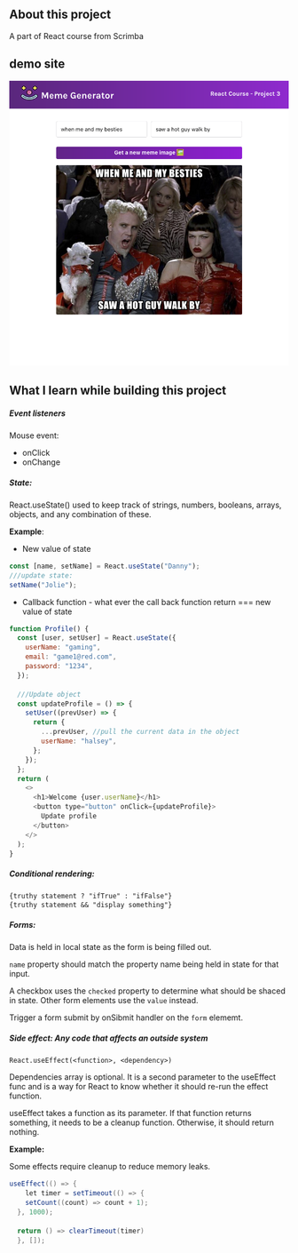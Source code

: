 ## About this project

A part of React course from Scrimba

## demo site

![Demo Site](./public/demo1.png)

## What I learn while building this project

##### Event listeners

Mouse event:

- onClick
- onChange

##### State:

React.useState() used to keep track of strings, numbers, booleans, arrays, objects, and any combination of these.

**Example**:

- New value of state

```javascript
const [name, setName] = React.useState("Danny");
///update state:
setName("Jolie");
```

- Callback function - what ever the call back function return === new value of state

```javascript
function Profile() {
  const [user, setUser] = React.useState({
    userName: "gaming",
    email: "game1@red.com",
    password: "1234",
  });

  ///Update object
  const updateProfile = () => {
    setUser((prevUser) => {
      return {
        ...prevUser, //pull the current data in the object
        userName: "halsey",
      };
    });
  };
  return (
    <>
      <h1>Welcome {user.userName}</h1>
      <button type="button" onClick={updateProfile}>
        Update profile
      </button>
    </>
  );
}
```

##### Conditional rendering:

```
{truthy statement ? "ifTrue" : "ifFalse"}
{truthy statement && "display something"}
```

##### Forms:

Data is held in local state as the form is being filled out.

`name` property should match the property name being held in state for that input.

A checkbox uses the `checked` property to determine what should be shaced in state. Other form elements use the `value` instead.

Trigger a form submit by onSibmit handler on the `form` elememt.

##### Side effect: Any code that affects an outside system

```
React.useEffect(<function>, <dependency>)
```

Dependencies array is optional. It is a second parameter to the useEffect func and is a way for React to know whether it should re-run the effect function.

useEffect takes a function as its parameter. If that function
returns something, it needs to be a cleanup function. Otherwise,
it should return nothing.

**Example:**

Some effects require cleanup to reduce memory leaks.

```java
useEffect(() => {
    let timer = setTimeout(() => {
    setCount((count) => count + 1);
  }, 1000);

  return () => clearTimeout(timer)
  }, []);
```
